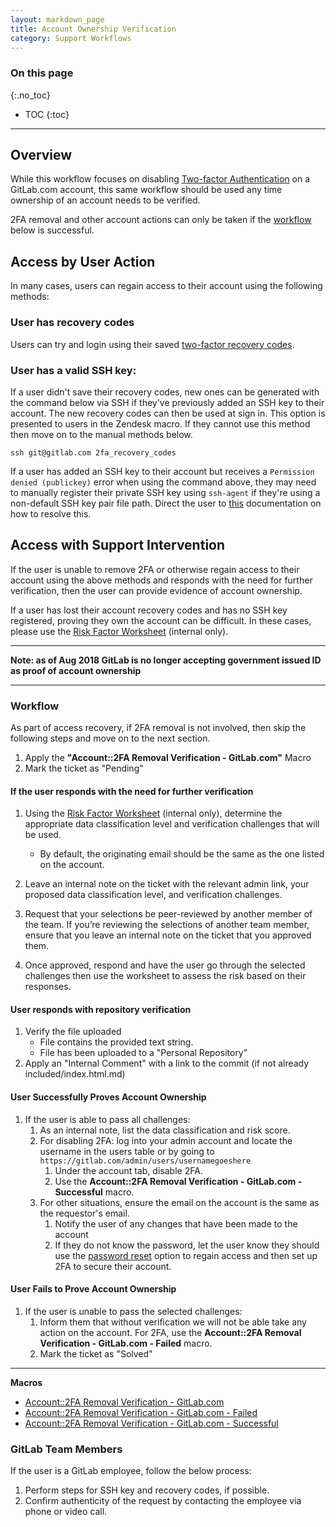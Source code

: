 ```yaml
---
layout: markdown_page
title: Account Ownership Verification
category: Support Workflows
---
```


### On this page
{:.no_toc}

- TOC
{:toc}

----

## Overview
While this workflow focuses on disabling [Two-factor Authentication](http://docs.gitlab.com/ee/profile/two_factor_authentication.html.md) on a GitLab.com account, this same workflow should be used any time ownership of an account needs to be verified.

2FA removal and other account actions can only be taken if the [workflow](https://about.gitlab.comhttps://github.com/daijapan/test/tree/master/support/workflows/services/support_workflows/2fa_removal.html#workflow/index.html.md) below is successful.

## Access by User Action
In many cases, users can regain access to their account using the following methods:

### User has recovery codes
Users can try and login using their saved [two-factor recovery codes](https://docs.gitlab.com/ee/user/profile/account/two_factor_authentication.html#recovery-codes).

### User has a valid SSH key:

If a user didn't save their recovery codes, new ones can be generated with the command below via SSH if they've previously added an SSH key to their account. The new recovery codes can then be used at sign in. This option is presented to users in the Zendesk macro. If they cannot use this method then move on to the manual methods below.

```
ssh git@gitlab.com 2fa_recovery_codes
```

If a user has added an SSH key to their account but receives a `Permission denied (publickey)` error when using the command above, they may need to manually register their private SSH key using `ssh-agent` if they're using a non-default SSH key pair file path. Direct the user to [this](https://docs.gitlab.com/ee/ssh/README.html#working-with-non-default-ssh-key-pair-paths) documentation on how to resolve this.

## Access with Support Intervention
If the user is unable to remove 2FA or otherwise regain access to their account using the above methods and responds with the need for further verification, then the user can provide evidence of account ownership.

If a user has lost their account recovery codes and has no SSH key registered, proving they
own the account can be difficult. In these cases, please use the [Risk Factor Worksheet](https://docs.google.com/spreadsheets/d/1NBH1xaZQSwdQdJSbqvwm1DInHeVD8_b2L08-V1QG1Qk/edit#gid=0) (internal only).

______________

**Note: as of Aug 2018 GitLab is no longer accepting government issued ID as proof of account ownership**

______________

### Workflow
As part of access recovery, if 2FA removal is not involved, then skip the following steps and move on to the next section.

1. Apply the **"Account::2FA Removal Verification - GitLab.com"** Macro
2. Mark the ticket as "Pending"
 
#### If the user responds with the need for further verification

1. Using the [Risk Factor Worksheet](https://docs.google.com/spreadsheets/d/1NBH1xaZQSwdQdJSbqvwm1DInHeVD8_b2L08-V1QG1Qk/edit#gid=0) (internal only), determine the appropriate data classification level and verification challenges that will be used.
   * By default, the originating email should be the same as the one listed on the account.

1. Leave an internal note on the ticket with the relevant admin link, your proposed data classification level, and verification challenges.

1. Request that your selections be peer-reviewed by another member of the team. If you’re reviewing the selections of another team member, ensure that you leave an internal note on the ticket that you approved them.

1. Once approved, respond and have the user go through the selected challenges then use the worksheet to assess the risk based on their responses.

#### User responds with repository verification

1. Verify the file uploaded
    + File contains the provided text string.
    + File has been uploaded to a "Personal Repository"
2. Apply an "Internal Comment" with a link to the commit (if not already included/index.html.md)

#### User Successfully Proves Account Ownership

1. If the user is able to pass all challenges:
   1. As an internal note, list the data classification and risk score.
   1. For disabling 2FA: log into your admin account and locate the username in the users table or by going to `https://gitlab.com/admin/users/usernamegoeshere`
      1. Under the account tab, disable 2FA.
      1. Use the **Account::2FA Removal Verification - GitLab.com - Successful** macro.
   1. For other situations, ensure the email on the account is the same as the requestor's email.
      1. Notify the user of any changes that have been made to the account
      1. If they do not know the password, let the user know they should use the [password reset](https://gitlab.com/users/password/new) option to regain access and then set up 2FA to secure their account.

#### User Fails to Prove Account Ownership

1. If the user is unable to pass the selected challenges:
   1. Inform them that without verification we will not be able take any action on the account. For 2FA, use the **Account::2FA Removal Verification - GitLab.com - Failed** macro.
   1. Mark the ticket as "Solved"



__________________

**Macros**

* [Account::2FA Removal Verification - GitLab.com](https://gitlab.zendesk.com/agent/admin/macros/103721068/index.html.md)
* [Account::2FA Removal Verification - GitLab.com - Failed](https://gitlab.zendesk.com/agent/admin/macros/103790308/index.html.md)
* [Account::2FA Removal Verification - GitLab.com - Successful](https://gitlab.zendesk.com/agent/admin/macros/103772548/index.html.md)

### GitLab Team Members

If the user is a GitLab employee, follow the below process:

1. Perform steps for SSH key and recovery codes, if possible.
2. Confirm authenticity of the request by contacting the employee via phone or video call.

